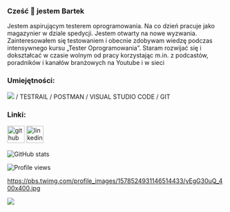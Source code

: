 ### Cześć 👋 jestem Bartek
Jestem aspirującym testerem oprogramowania. Na co dzień pracuje jako magazynier w dziale spedycji. Jestem otwarty na nowe wyzwania. Zainteresowałem się testowaniem i obecnie zdobywam wiedzę podczas intensywnego kursu „Tester Oprogramowania”. Staram rozwijać się i dokształcać w czasie wolnym od pracy korzystając m.in. z podcastów, poradników i kanałów branżowych na Youtube i w sieci

### Umiejętności: 
<img src="https://img.icons8.com/color/48/null/jira.png"/> / TESTRAIL / POSTMAN / VISUAL STUDIO CODE / GIT
### Linki:
[<img src='https://cdn.jsdelivr.net/npm/simple-icons@3.0.1/icons/github.svg' alt='github' height='40'>](https://github.com/bartlomiejzelewski)  [<img src='https://cdn.jsdelivr.net/npm/simple-icons@3.0.1/icons/linkedin.svg' alt='linkedin' height='40'>](https://www.linkedin.com/in/Bartłomiej-Zelewski/)  

![GitHub stats](https://github-readme-stats.vercel.app/api?username=bartlomiejzelewski&show_icons=true&theme=tokyonight)  

![Profile views](https://gpvc.arturio.dev/bartlomiejzelewski)  



https://pbs.twimg.com/profile_images/1578524931146514433/yEgG30uQ_400x400.jpg

<img src="https://pbs.twimg.com/profile_images/1578524931146514433/yEgG30uQ_48x48.jpg"/>
